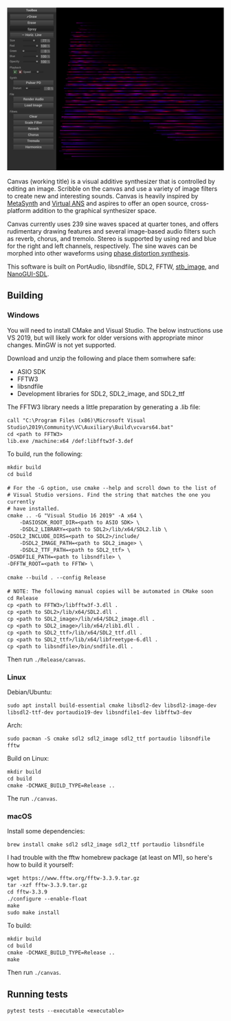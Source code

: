 ![Screenshot of Canvas](screenshot.png)

Canvas (working title) is a visual additive synthesizer that is controlled by editing an image. Scribble on the canvas and use a variety of image filters to create new and interesting sounds. Canvas is heavily inspired by [MetaSynth](https://uisoftware.com/metasynth/) and [Virtual ANS](https://warmplace.ru/soft/ans/) and aspires to offer an open source, cross-platform addition to the graphical synthesizer space.

Canvas currently uses 239 sine waves spaced at quarter tones, and offers rudimentary drawing features and several image-based audio filters such as reverb, chorus, and tremolo. Stereo is supported by using red and blue for the right and left channels, respectively. The sine waves can be morphed into other waveforms using [phase distortion synthesis](https://en.wikipedia.org/wiki/Phase_distortion_synthesis).

This software is built on PortAudio, libsndfile, SDL2, FFTW, [stb_image](https://github.com/nothings/stb/), and [NanoGUI-SDL](https://github.com/dalerank/nanogui-sdl/).

## Building

### Windows

You will need to install CMake and Visual Studio. The below instructions use VS 2019, but will likely work for older versions with appropriate minor changes. MinGW is not yet supported.

Download and unzip the following and place them somwhere safe:

- ASIO SDK
- FFTW3
- libsndfile
- Development libraries for SDL2, SDL2_image, and SDL2_ttf

The FFTW3 library needs a little preparation by generating a .lib file:

    call "C:\Program Files (x86)\Microsoft Visual Studio\2019\Community\VC\Auxiliary\Build\vcvars64.bat"
    cd <path to FFTW3>
    lib.exe /machine:x64 /def:libfftw3f-3.def

To build, run the following:

    mkdir build
    cd build

    # For the -G option, use cmake --help and scroll down to the list of
    # Visual Studio versions. Find the string that matches the one you currently
    # have installed.
    cmake .. -G "Visual Studio 16 2019" -A x64 \
        -DASIOSDK_ROOT_DIR=<path to ASIO SDK> \
        -DSDL2_LIBRARY=<path to SDL2>/lib/x64/SDL2.lib \
	-DSDL2_INCLUDE_DIRS=<path to SDL2>/include/
        -DSDL2_IMAGE_PATH=<path to SDL2_image> \
        -DSDL2_TTF_PATH=<path to SDL2_ttf> \
	-DSNDFILE_PATH=<path to libsndfile> \
	-DFFTW_ROOT=<path to FFTW> \

    cmake --build . --config Release

    # NOTE: The following manual copies will be automated in CMake soon
    cd Release
    cp <path to FFTW3>/libfftw3f-3.dll .
    cp <path to SDL2>/lib/x64/SDL2.dll .
    cp <path to SDL2_image>/lib/x64/SDL2_image.dll .
    cp <path to SDL2_image>/lib/x64/zlib1.dll .
    cp <path to SDL2_ttf>/lib/x64/SDL2_ttf.dll .
    cp <path to SDL2_ttf>/lib/x64/libfreetype-6.dll .
    cp <path to libsndfile>/bin/sndfile.dll .

Then run `./Release/canvas`.

### Linux

Debian/Ubuntu:

    sudo apt install build-essential cmake libsdl2-dev libsdl2-image-dev libsdl2-ttf-dev portaudio19-dev libsndfile1-dev libfftw3-dev

Arch:

    sudo pacman -S cmake sdl2 sdl2_image sdl2_ttf portaudio libsndfile fftw

Build on Linux:

    mkdir build
    cd build
    cmake -DCMAKE_BUILD_TYPE=Release ..

The run `./canvas`.

### macOS

Install some dependencies:

    brew install cmake sdl2 sdl2_image sdl2_ttf portaudio libsndfile

I had trouble with the fftw homebrew package (at least on M1), so here's how to build it yourself:

    wget https://www.fftw.org/fftw-3.3.9.tar.gz
    tar -xzf fftw-3.3.9.tar.gz
    cd fftw-3.3.9
    ./configure --enable-float
    make
    sudo make install

To build:

    mkdir build
    cd build
    cmake -DCMAKE_BUILD_TYPE=Release ..
    make

Then run `./canvas`.

## Running tests

    pytest tests --executable <executable>
